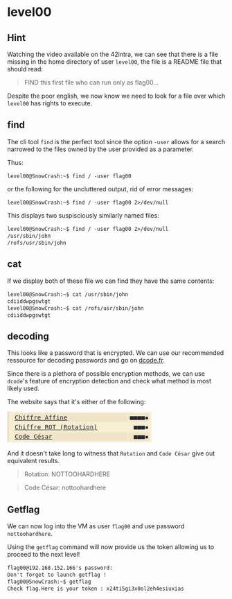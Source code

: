 # level00

## Hint

Watching the video available on the 42intra, we can see that there is a file missing in the home directory of user `level00`, the file is a README file that should read:

> FIND this first file who can run only as flag00...

Despite the poor english, we now know we need to look for a file over which `level00` has rights to execute.

## find

The cli tool `find` is the perfect tool since the option `-user` allows for a search narrowed to the files owned by the user provided as a parameter.

Thus:

```shell-session
level00@SnowCrash:~$ find / -user flag00
``` 

or the following for the uncluttered output, rid of error messages:

```shell-session
level00@SnowCrash:~$ find / -user flag00 2>/dev/null
``` 

This displays two suspisciously similarly named files: 

```shell-session
level00@SnowCrash:~$ find / -user flag00 2>/dev/null
/usr/sbin/john 
/rofs/usr/sbin/john
``` 

## cat

If we display both of these file we can find they have the same contents:

```shell-session
level00@SnowCrash:~$ cat /usr/sbin/john
cdiiddwpgswtgt
level00@SnowCrash:~$ cat /rofs/usr/sbin/john
cdiiddwpgswtgt
```

## decoding

This looks like a password that is encrypted.
We can use our recommended ressource for decoding passwords and go on [dcode.fr](https://www.dcode.fr/identification-chiffrement).

Since there is a plethora of possible encryption methods, we can use `dcode`'s feature of encryption detection and check what method is most likely used.

The website says that it's either of the following:

![](img/suggestions.png)

And it doesn't take long to witness that `Rotation` and `Code César` give out equivalent results.

> Rotation: NOTTOOHARDHERE

> Code César: nottoohardhere

## Getflag

We can now log into the VM as user `flag00` and use password `nottoohardhere`.

Using the `getflag` command will now provide us the token allowing us to proceed to the next level!

```shell-session
flag00@192.168.152.166's password:
Don't forget to launch getflag !
flag00@SnowCrash:~$ getflag
Check flag.Here is your token : x24ti5gi3x0ol2eh4esiuxias
```
